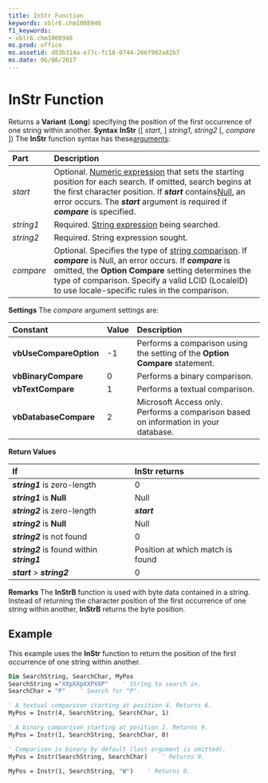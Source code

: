 ```yaml
---
title: InStr Function
keywords: vblr6.chm1008946
f1_keywords:
- vblr6.chm1008946
ms.prod: office
ms.assetid: d83b314a-e77c-fc18-0744-266f982a82b7
ms.date: 06/08/2017
---
```



# InStr Function



Returns a  **Variant** (**Long**) specifying the position of the first occurrence of one string within another.
 **Syntax**
 **InStr** ([ _start_, ] _string1_, _string2_ [, _compare_ ])
The  **InStr** function syntax has these[arguments](vbe-glossary.md):


|**Part**|**Description**|
|:-----|:-----|
| _start_|Optional. [Numeric expression](vbe-glossary.md) that sets the starting position for each search. If omitted, search begins at the first character position. If **_start_** contains[Null](vbe-glossary.md), an error occurs. The  **_start_** argument is required if **_compare_** is specified.|
| _string1_|Required. [String expression](vbe-glossary.md) being searched.|
| _string2_|Required. String expression sought.|
| _compare_|Optional. Specifies the type of [string comparison](vbe-glossary.md). If  **_compare_** is Null, an error occurs. If **_compare_** is omitted, the **Option** **Compare** setting determines the type of comparison. Specify a valid LCID (LocaleID) to use locale-specific rules in the comparison.|

 **Settings**
The  _compare_ argument settings are:


|**Constant**|**Value**|**Description**|
|:-----|:-----|:-----|
|**vbUseCompareOption**|-1|Performs a comparison using the setting of the  **Option Compare** statement.|
|**vbBinaryCompare**|0|Performs a binary comparison.|
|**vbTextCompare**|1|Performs a textual comparison.|
|**vbDatabaseCompare**|2|Microsoft Access only. Performs a comparison based on information in your database.|

 **Return Values**


|**If**|**InStr returns**|
|:-----|:-----|
|**_string1_** is zero-length|0|
|**_string1_** is **Null**|Null|
|**_string2_** is zero-length|**_start_**|
|**_string2_** is **Null**|Null|
|**_string2_** is not found|0|
|**_string2_** is found within **_string1_**|Position at which match is found|
|**_start_** > **_string2_**|0|

 **Remarks**
The  **InStrB** function is used with byte data contained in a string. Instead of returning the character position of the first occurrence of one string within another, **InStrB** returns the byte position.

## Example

This example uses the  **InStr** function to return the position of the first occurrence of one string within another.


```vb
Dim SearchString, SearchChar, MyPos
SearchString ="XXpXXpXXPXXP"    ' String to search in.
SearchChar = "P"    ' Search for "P".

' A textual comparison starting at position 4. Returns 6.
MyPos = Instr(4, SearchString, SearchChar, 1)    

' A binary comparison starting at position 1. Returns 9.
MyPos = Instr(1, SearchString, SearchChar, 0)

' Comparison is binary by default (last argument is omitted).
MyPos = Instr(SearchString, SearchChar)    ' Returns 9.

MyPos = Instr(1, SearchString, "W")    ' Returns 0.
```


